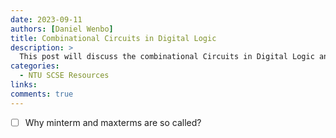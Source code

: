 ```yaml
---
date: 2023-09-11
authors: [Daniel Wenbo]
title: Combinational Circuits in Digital Logic
description: >
  This post will discuss the combinational Circuits in Digital Logic and other things related.
categories:
  - NTU SCSE Resources
links:
comments: true
---
```


<!-- more -->

- [ ] Why minterm and maxterms are so called?